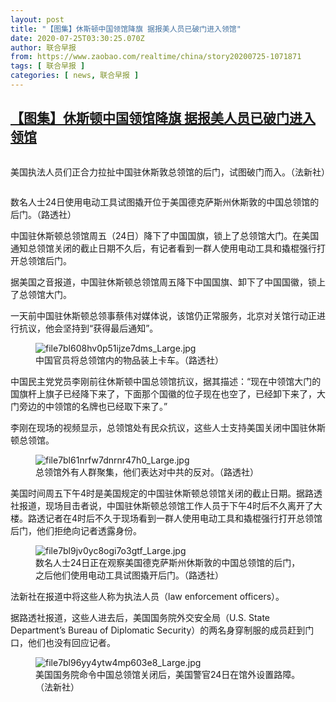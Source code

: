 ```yaml
---
layout: post
title: "【图集】休斯顿中国领馆降旗 据报美人员已破门进入领馆"
date: 2020-07-25T03:30:25.070Z
author: 联合早报
from: https://www.zaobao.com/realtime/china/story20200725-1071871
tags: [ 联合早报 ]
categories: [ news, 联合早报 ]
---
```

<!--1595674560000-->
[【图集】休斯顿中国领馆降旗 据报美人员已破门进入领馆](https://www.zaobao.com/realtime/china/story20200725-1071871)
------

<div>
<div class="figure-media figure-media-gallery figure-media-gallery-overlay js-figure-media-gallery js-figure-media-gallery-overlay"> <div class="figure-media-gallery-slide"><div class="figure-media-gallery-img"><img class="lazyload" data-src="https://www.zaobao.com.sg/sites/default/files/styles/article_large_full/public/images/202007/20200725/file7bl94m3ym2e1hnkf26fo.jpg?itok=ZxzIVJLQ" alt data-caption="美国执法人员们正合力拉扯中国驻休斯敦总领馆的后门，试图破门而入。（法新社）" src="https://www.zaobao.com.sg/sites/default/files/styles/article_large_full/public/images/202007/20200725/file7bl94m3ym2e1hnkf26fo.jpg?itok=ZxzIVJLQ" referrerpolicy="no-referrer"><div class="tint"></div></div><figcaption><p>美国执法人员们正合力拉扯中国驻休斯敦总领馆的后门，试图破门而入。（法新社）</p></figcaption></div> <div class="figure-media-gallery-slide"><div class="figure-media-gallery-img"><img class="lazyload" data-src="https://www.zaobao.com.sg/sites/default/files/styles/article_large_full/public/images/202007/20200725/file7bl9jv0yc8ogi7o3gtf.jpg?itok=GZaBERR3" alt data-caption="数名人士24日使用电动工具试图撬开位于美国德克萨斯州休斯敦的中国总领馆的后门。（路透社）" src="https://www.zaobao.com.sg/sites/default/files/styles/article_large_full/public/images/202007/20200725/file7bl9jv0yc8ogi7o3gtf.jpg?itok=GZaBERR3" referrerpolicy="no-referrer"><div class="tint"></div></div><figcaption><p>数名人士24日使用电动工具试图撬开位于美国德克萨斯州休斯敦的中国总领馆的后门。（路透社）</p></figcaption></div><div class="figure-media-gallery-nav"></div></div><p>中国驻休斯顿总领馆周五（24日）降下了中国国旗，锁上了总领馆大门。在美国通知总领馆关闭的截止日期不久后，有记者看到一群人使用电动工具和撬棍强行打开总领馆后门。</p><p>据美国之音报道，中国驻休斯顿总领馆周五降下中国国旗、卸下了中国国徽，锁上了总领馆大门。</p><p>一天前中国驻休斯顿总领事蔡伟对媒体说，该馆仍正常服务，北京对关馆行动正进行抗议，他会坚持到“获得最后通知”。</p><section id="imu"><div id="dfp-ad-imu1-wrapper" class="dfp-tag-wrapper"><div id="dfp-ad-imu1" class="dfp-tag-wrapper"></div></div></section><figure class="image-placeholder"><img alt="file7bl608hv0p51ijze7dms_Large.jpg" src="https://www.zaobao.com/sites/default/files/inline_images/20200725/file7bl608hv0p51ijze7dms_Large.jpg" referrerpolicy="no-referrer"><figcaption>中国官员将总领馆内的物品装上卡车。（路透社）</figcaption></figure><p>中国民主党党员李刚前往休斯顿中国总领馆抗议，据其描述：“现在中领馆大门的国旗杆上旗子已经降下来了，下面那个国徽的位子现在也空了，已经卸下来了，大门旁边的中领馆的名牌也已经取下来了。” </p><p>李刚在现场的视频显示，总领馆处有民众抗议，这些人士支持美国关闭中国驻休斯顿总领馆。</p><figure class="image-placeholder"><img alt="file7bl61nrfw7dnrnr47h0_Large.jpg" src="https://www.zaobao.com/sites/default/files/inline_images/20200725/file7bl61nrfw7dnrnr47h0_Large.jpg" referrerpolicy="no-referrer"><figcaption>总领馆外有人群聚集，他们表达对中共的反对。（路透社）</figcaption></figure><p>美国时间周五下午4时是美国规定的中国驻休斯顿总领馆关闭的截止日期。据路透社报道，现场目击者说，中国驻休斯顿总领馆工作人员于下午4时后不久离开了大楼。路透记者在4时后不久于现场看到一群人使用电动工具和撬棍强行打开总领馆后门，他们拒绝向记者透露身份。</p><figure class="image-placeholder"><img alt="file7bl9jv0yc8ogi7o3gtf_Large.jpg" src="https://www.zaobao.com/sites/default/files/inline_images/20200725/file7bl9jv0yc8ogi7o3gtf_Large.jpg" referrerpolicy="no-referrer"><figcaption>数名人士24日正在观察美国德克萨斯州休斯敦的中国总领馆的后门，之后他们使用电动工具试图撬开后门。（路透社）</figcaption></figure><p>法新社在报道中将这些人称为执法人员（law enforcement officers）。</p><div id="innity-in-post"></div><div id="dfp-ad-midarticlespecial-wrapper" class="dfp-tag-wrapper"><div id="dfp-ad-midarticlespecial" class="dfp-tag-wrapper"></div></div><p>据路透社报道，这些人进去后，美国国务院外交安全局（U.S. State Department’s Bureau of Diplomatic Security）的两名身穿制服的成员赶到门口，他们也没有回应记者。</p><figure class="image-placeholder"><img alt="file7bl96yy4ytw4mp603e8_Large.jpg" src="https://www.zaobao.com/sites/default/files/inline_images/20200725/file7bl96yy4ytw4mp603e8_Large.jpg" referrerpolicy="no-referrer"><figcaption>美国国务院命令中国总领馆关闭后，美国警官24日在馆外设置路障。（法新社）</figcaption></figure>
</div>
